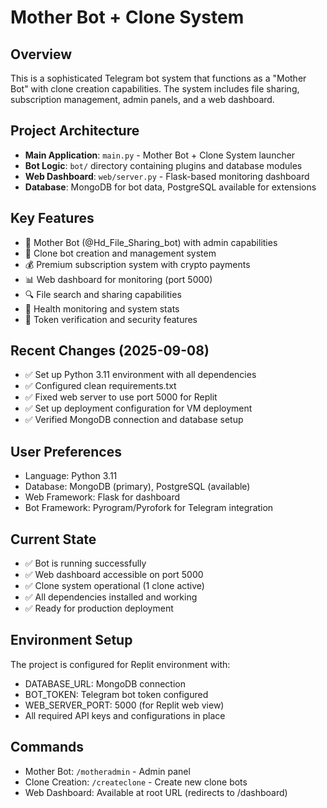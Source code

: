 # Mother Bot + Clone System

## Overview
This is a sophisticated Telegram bot system that functions as a "Mother Bot" with clone creation capabilities. The system includes file sharing, subscription management, admin panels, and a web dashboard.

## Project Architecture
- **Main Application**: `main.py` - Mother Bot + Clone System launcher
- **Bot Logic**: `bot/` directory containing plugins and database modules  
- **Web Dashboard**: `web/server.py` - Flask-based monitoring dashboard
- **Database**: MongoDB for bot data, PostgreSQL available for extensions

## Key Features
- 🤖 Mother Bot (@Hd_File_Sharing_bot) with admin capabilities
- 🔄 Clone bot creation and management system  
- 💰 Premium subscription system with crypto payments
- 📊 Web dashboard for monitoring (port 5000)
- 🔍 File search and sharing capabilities
- 🏥 Health monitoring and system stats
- 🔐 Token verification and security features

## Recent Changes (2025-09-08)
- ✅ Set up Python 3.11 environment with all dependencies
- ✅ Configured clean requirements.txt 
- ✅ Fixed web server to use port 5000 for Replit
- ✅ Set up deployment configuration for VM deployment
- ✅ Verified MongoDB connection and database setup

## User Preferences
- Language: Python 3.11
- Database: MongoDB (primary), PostgreSQL (available)
- Web Framework: Flask for dashboard
- Bot Framework: Pyrogram/Pyrofork for Telegram integration

## Current State
- ✅ Bot is running successfully
- ✅ Web dashboard accessible on port 5000
- ✅ Clone system operational (1 clone active)
- ✅ All dependencies installed and working
- ✅ Ready for production deployment

## Environment Setup
The project is configured for Replit environment with:
- DATABASE_URL: MongoDB connection
- BOT_TOKEN: Telegram bot token configured
- WEB_SERVER_PORT: 5000 (for Replit web view)
- All required API keys and configurations in place

## Commands
- Mother Bot: `/motheradmin` - Admin panel
- Clone Creation: `/createclone` - Create new clone bots
- Web Dashboard: Available at root URL (redirects to /dashboard)
